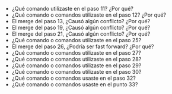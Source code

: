 - ¿Qué comando utilizaste en el paso 11? ¿Por qué?
- ¿Qué comando o comandos utilizaste en el paso 12? ¿Por qué?
- El merge del paso 13, ¿Causó algún conflicto? ¿Por qué?
- El merge del paso 19, ¿Causó algún conflicto? ¿Por qué?
- El merge del paso 21, ¿Causó algún conflicto? ¿Por qué?
- ¿Qué comando o comandos utilizaste en el paso 25?
- El merge del paso 26, ¿Podría ser fast forward? ¿Por qué?
- ¿Qué comando o comandos utilizaste en el paso 27?
- ¿Qué comando o comandos utilizaste en el paso 28?
- ¿Qué comando o comandos utilizaste en el paso 29?
- ¿Qué comando o comandos utilizaste en el paso 30?
- ¿Qué comando o comandos usaste en el paso 32?
- ¿Qué comando o comandos usaste en el punto 33?